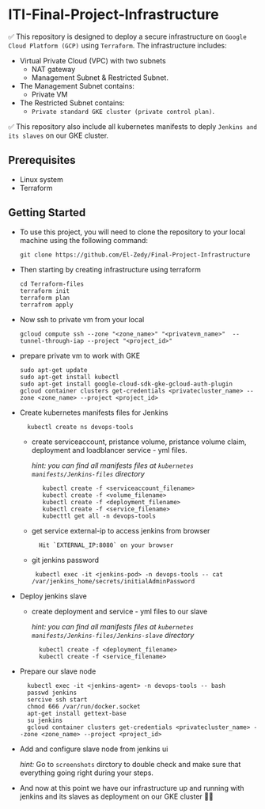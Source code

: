 # ITI-Final-Project-Infrastructure
:white_check_mark: This repository is designed to deploy a secure infrastructure on `Google Cloud Platform (GCP)` using `Terraform`. The infrastructure includes:
- Virtual Private Cloud (VPC) with two subnets 
    - NAT gateway
    - Management Subnet & Restricted Subnet. 
- The Management Subnet contains:
    - Private VM 
- The Restricted Subnet contains:
    - `Private standard GKE cluster (private control plan)`.
    
:white_check_mark: This repository also include all kubernetes manifests to deply `Jenkins and its slaves` on our GKE cluster.

## Prerequisites
- Linux system
- Terraform

## Getting Started
- To use this project, you will need to clone the repository to your local machine using the following command:
    
      git clone https://github.com/El-Zedy/Final-Project-Infrastructure
- Then starting by creating infrastructure using terraform

      cd Terraform-files
      terraform init
      terraform plan
      terrafrom apply
      
- Now ssh to private vm from your local

      gcloud compute ssh --zone "<zone_name>" "<privatevm_name>"  --tunnel-through-iap --project "<project_id>"
      
- prepare private vm to work with GKE
      
      sudo apt-get update
      sudo apt-get install kubectl  
      sudo apt-get install google-cloud-sdk-gke-gcloud-auth-plugin
      gcloud container clusters get-credentials <privatecluster_name> --zone <zone_name> --project <project_id>
   
- Create kubernetes manifests files for Jenkins
      
        kubectl create ns devops-tools
      
    - create serviceaccount, pristance volume, pristance volume claim, deployment and loadblancer service - yml files.

        *hint: you can find all manifests files at `kubernetes manifests/Jenkins-files` directory*
        
             kubectl create -f <serviceaccount_filename> 
             kubectl create -f <volume_filename> 
             kubectl create -f <deployment_filename> 
             kubectl create -f <service_filename>
             kubecttl get all -n devops-tools
             
     - get service external-ip to access jenkins from browser

             Hit `EXTERNAL_IP:8080` on your browser
     
     - git jenkins password
            
            kubectl exec -it <jenkins-pod> -n devops-tools -- cat /var/jenkins_home/secrets/initialAdminPassword

      
- Deploy jenkins slave
    
    - create deployment and service - yml files to our slave
    
        *hint: you can find all manifests files at `kubernetes manifests/Jenkins-files/Jenkins-slave` directory*
        
            kubectl create -f <deployment_filename> 
            kubectl create -f <service_filename> 
            
- Prepare our slave node
        
        kubectl exec -it <jenkins-agent> -n devops-tools -- bash
        passwd jenkins
        sercive ssh start
        chmod 666 /var/run/docker.socket
        apt-get install gettext-base
        su jenkins
        gcloud container clusters get-credentials <privatecluster_name> --zone <zone_name> --project <project_id>

            
- Add and configure slave node from jenkins ui
    
  *hint:* Go to `screenshots` dirctory to double check and make sure that everything going right during your steps.

- And now at this point we have our infrastructure up and running with jenkins and its slaves as deployment on our GKE cluster :tada::tada:
      
      
      
      
      
      
      
      
      
      
      
      
      
      
      
      
      
      
      
      
      
      
      
      
      
      
